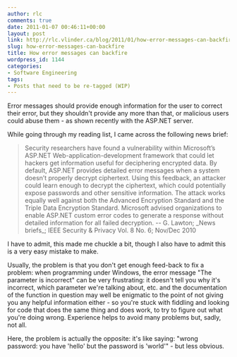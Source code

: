 ```yaml
---
author: rlc
comments: true
date: 2011-01-07 00:46:11+00:00
layout: post
link: http://rlc.vlinder.ca/blog/2011/01/how-error-messages-can-backfire/
slug: how-error-messages-can-backfire
title: How error messages can backfire
wordpress_id: 1144
categories:
- Software Engineering
tags:
- Posts that need to be re-tagged (WIP)
---
```


Error messages should provide enough information for the user to correct their error, but they shouldn't provide any more than that, or malicious users could abuse them - as shown recently with the ASP.NET server.
<!--more-->
While going through my reading list, I came across the following news brief:



<blockquote>Security researchers have found a vulnerability within Microsoft’s ASP.NET Web-application-development framework that could let hackers get information useful for deciphering encrypted data. By default, ASP.NET provides detailed error messages when a system doesn’t properly decrypt ciphertext. Using this feedback, an attacker could learn enough to decrypt the ciphertext, which could potentially expose passwords and other sensitive information. The attack works equally well against both the Advanced Encryption Standard and the Triple Data Encryption Standard. Microsoft advised organizations to enable ASP.NET custom error codes to generate a response without detailed information for all failed decryption. -- G. Lawton; _News briefs_; IEEE Security & Privacy Vol. 8 No. 6; Nov/Dec 2010</blockquote>



I have to admit, this made me chuckle a bit, though I also have to admit this is a very easy mistake to make.

Usually, the problem is that you don't get enough feed-back to fix a problem: when programming under Windows, the error message "The parameter is incorrect" can be very frustrating: it doesn't tell you why it's incorrect, which parameter we're talking about, etc. and the documentation of the function in question may well be enigmatic to the point of not giving you any helpful information either - so you're stuck with fiddling and looking for code that does the same thing and does work, to try to figure out what you're doing wrong. Experience helps to avoid many problems but, sadly, not all.

Here, the problem is actually the opposite: it's like saying: "wrong password: you have 'hello' but the password is 'world'" - but less obvious.
